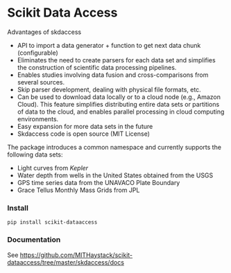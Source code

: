 # Scikit Data Access

Advantages of skdaccess
- API to import a data generator + function to get next data chunk (configurable)
- Eliminates the need to create parsers for each data set and simplifies the construction of scientific data processing pipelines.
- Enables studies involving data fusion and cross-comparisons from several sources.
- Skip parser development, dealing with physical file formats, etc.
- Can be used to download data locally or to a cloud node (e.g., Amazon Cloud). This feature simplifies distributing entire data sets or partitions of data to the cloud, and enables parallel processing in cloud computing environments.
- Easy expansion for more data sets in the future
- Skdaccess code is open source (MIT License)

The package introduces a common namespace and currently supports the following data sets:
- Light curves from *Kepler*
- Water depth from wells in the United States obtained from the USGS
- GPS time series data from the UNAVACO Plate Boundary
- Grace Tellus Monthly Mass Grids from JPL

### Install
```
pip install scikit-dataaccess
```

### Documentation

See <https://github.com/MITHaystack/scikit-dataaccess/tree/master/skdaccess/docs>
